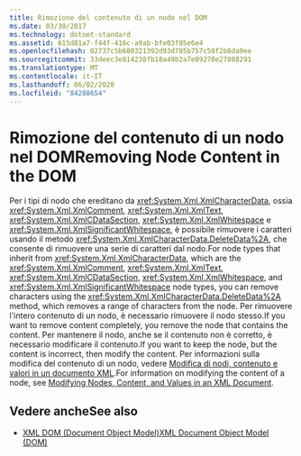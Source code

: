 ```yaml
---
title: Rimozione del contenuto di un nodo nel DOM
ms.date: 03/30/2017
ms.technology: dotnet-standard
ms.assetid: 615d81a7-f44f-416c-a9ab-bfe03f85e6e4
ms.openlocfilehash: 02737c5b680321392d93d785b757c58f2b8da9ee
ms.sourcegitcommit: 33deec3e814238fb18a49b2a7e89278e27888291
ms.translationtype: MT
ms.contentlocale: it-IT
ms.lasthandoff: 06/02/2020
ms.locfileid: "84288654"
---
```

# <a name="removing-node-content-in-the-dom"></a><span data-ttu-id="9b7bb-102">Rimozione del contenuto di un nodo nel DOM</span><span class="sxs-lookup"><span data-stu-id="9b7bb-102">Removing Node Content in the DOM</span></span>
<span data-ttu-id="9b7bb-103">Per i tipi di nodo che ereditano da <xref:System.Xml.XmlCharacterData>, ossia <xref:System.Xml.XmlComment>, <xref:System.Xml.XmlText>, <xref:System.Xml.XmlCDataSection>, <xref:System.Xml.XmlWhitespace> e <xref:System.Xml.XmlSignificantWhitespace>, è possibile rimuovere i caratteri usando il metodo <xref:System.Xml.XmlCharacterData.DeleteData%2A>, che consente di rimuovere una serie di caratteri dal nodo.</span><span class="sxs-lookup"><span data-stu-id="9b7bb-103">For node types that inherit from <xref:System.Xml.XmlCharacterData>, which are the <xref:System.Xml.XmlComment>, <xref:System.Xml.XmlText>, <xref:System.Xml.XmlCDataSection>, <xref:System.Xml.XmlWhitespace>, and <xref:System.Xml.XmlSignificantWhitespace> node types, you can remove characters using the <xref:System.Xml.XmlCharacterData.DeleteData%2A> method, which removes a range of characters from the node.</span></span> <span data-ttu-id="9b7bb-104">Per rimuovere l'intero contenuto di un nodo, è necessario rimuovere il nodo stesso.</span><span class="sxs-lookup"><span data-stu-id="9b7bb-104">If you want to remove content completely, you remove the node that contains the content.</span></span> <span data-ttu-id="9b7bb-105">Per mantenere il nodo, anche se il contenuto non è corretto, è necessario modificare il contenuto.</span><span class="sxs-lookup"><span data-stu-id="9b7bb-105">If you want to keep the node, but the content is incorrect, then modify the content.</span></span> <span data-ttu-id="9b7bb-106">Per informazioni sulla modifica del contenuto di un nodo, vedere [Modifica di nodi, contenuto e valori in un documento XML](modifying-nodes-content-and-values-in-an-xml-document.md).</span><span class="sxs-lookup"><span data-stu-id="9b7bb-106">For information on modifying the content of a node, see [Modifying Nodes, Content, and Values in an XML Document](modifying-nodes-content-and-values-in-an-xml-document.md).</span></span>  
  
## <a name="see-also"></a><span data-ttu-id="9b7bb-107">Vedere anche</span><span class="sxs-lookup"><span data-stu-id="9b7bb-107">See also</span></span>

- [<span data-ttu-id="9b7bb-108">XML DOM (Document Object Model)</span><span class="sxs-lookup"><span data-stu-id="9b7bb-108">XML Document Object Model (DOM)</span></span>](xml-document-object-model-dom.md)
